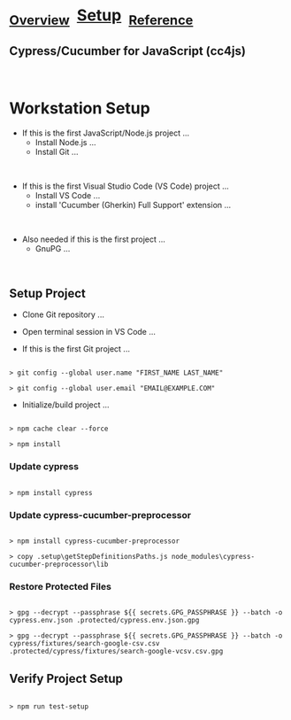 

# <sub>[Overview](README.md)</sub>&nbsp;&nbsp;[Setup](README_Setup.md)&nbsp;&nbsp;<sub>[Reference](README_Reference.md)</sub>

## Cypress/Cucumber for JavaScript (cc4js)

<br/>


# Workstation Setup

* If this is the first JavaScript/Node.js project ...
    * Install Node.js ...
    * Install Git ...

<br>

* If this is the first Visual Studio Code (VS Code) project ...
    * Install VS Code ...
    * install 'Cucumber (Gherkin) Full Support' extension ...

<br>

* Also needed if this is the first project ...
    * GnuPG ...

<br>


## Setup Project

* Clone Git repository ...

* Open terminal session in VS Code ...

* If this is the first Git project ...

```

> git config --global user.name "FIRST_NAME LAST_NAME"

> git config --global user.email "EMAIL@EXAMPLE.COM"

```

* Initialize/build project ...

```

> npm cache clear --force

> npm install

```


### Update cypress 

```

> npm install cypress

```


### Update cypress-cucumber-preprocessor 

```

> npm install cypress-cucumber-preprocessor

> copy .setup\getStepDefinitionsPaths.js node_modules\cypress-cucumber-preprocessor\lib

```


### Restore Protected Files 

```

> gpg --decrypt --passphrase ${{ secrets.GPG_PASSPHRASE }} --batch -o cypress.env.json .protected/cypress.env.json.gpg

> gpg --decrypt --passphrase ${{ secrets.GPG_PASSPHRASE }} --batch -o cypress/fixtures/search-google-csv.csv .protected/cypress/fixtures/search-google-vcsv.csv.gpg

```


## Verify Project Setup

```

> npm run test-setup

```
